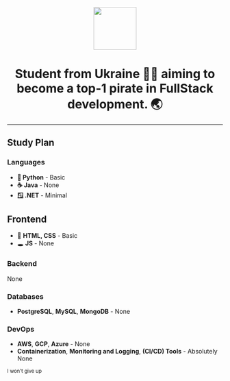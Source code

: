 
<div id="header" align="center">
  <img src="https://i.ibb.co/0y8wY23/rounded-in-photoretrica.png" width="100">
  <h1>Student from Ukraine 💙💛 aiming to become a top-1 pirate in FullStack development. 🌏</h1>
  <!--<img src="https://komarev.com/ghpvc/?username=pgmtags&style=flat-square&color=blue" alt=""/> -->
</div>
<hr>
<h2>Study Plan</h2>
<h3>Languages</h3>
<ul>
  <li><strong>🐍 Python</strong> - Basic</li>
  <li><strong>☕ Java</strong> - None</li>
  <li><strong>🪟 .NET</strong> - Minimal</li>
</ul>
<h2>Frontend</h2>
<ul>
  <li>🧧 <strong>HTML, CSS</strong> - Basic</li>
  <li>🕳️ <strong>JS</strong> - None</li>
</ul>
<h3>Backend</h3>
<p>None</p>
<h3>Databases</h3>
<ul>
  <li><strong>PostgreSQL</strong>, <strong>MySQL</strong>, <strong>MongoDB</strong> - None</li>
</ul>
<h3>DevOps</h3>
<ul>
  <li><strong>AWS</strong>, <strong>GCP</strong>, <strong>Azure</strong> - None</li>
  <li><strong>Containerization</strong>, <strong>Monitoring and Logging</strong>, <strong>(CI/CD) Tools</strong> - Absolutely None</li>
</ul>
<sub>I won't give up</sub>
